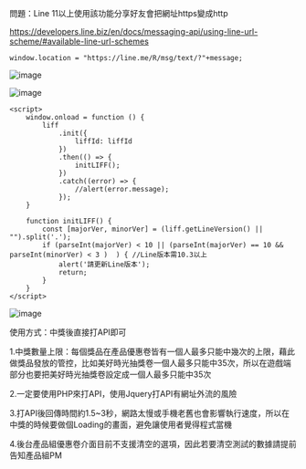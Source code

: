 問題：Line 11以上使用該功能分享好友會把網址https變成http

https://developers.line.biz/en/docs/messaging-api/using-line-url-scheme/#available-line-url-schemes

```
window.location = "https://line.me/R/msg/text/?"+message;
```

![image](https://user-images.githubusercontent.com/17564628/111759427-87f18d00-88d8-11eb-99b2-f822ca8b7c30.png)



![image](https://user-images.githubusercontent.com/17564628/111761258-ac4e6900-88da-11eb-9215-5ad1cde258b3.png)


```
<script>
    window.onload = function () {
        liff
            .init({
                liffId: liffId
            })
            .then(() => {
                initLIFF();
            })
            .catch((error) => {
                //alert(error.message);
            });
    }
    
    function initLIFF() {
        const [majorVer, minorVer] = (liff.getLineVersion() || "").split('.');
        if (parseInt(majorVer) < 10 || (parseInt(majorVer) == 10 && parseInt(minorVer) < 3 )  ) { //Line版本需10.3以上
            alert('請更新Line版本');
            return;
        }
    }
</script>
```



![image](https://user-images.githubusercontent.com/17564628/111761667-1c5cef00-88db-11eb-92d8-9d40c74b1473.png)



使用方式：中獎後直接打API即可

1.中獎數量上限：每個獎品在產品優惠卷皆有一個人最多只能中幾次的上限，藉此做獎品發放的管控，比如美好時光抽獎卷一個人最多只能中35次，所以在遊戲端部分也要把美好時光抽獎卷設定成一個人最多只能中35次

2.一定要使用PHP來打API，使用Jquery打API有網址外流的風險

3.打API後回傳時間約1.5~3秒，網路太慢或手機老舊也會影響執行速度，所以在中獎的時候要做個Loading的畫面，避免讓使用者覺得程式當機

4.後台產品組優惠卷介面目前不支援清空的選項，因此若要清空測試的數據請提前告知產品組PM

